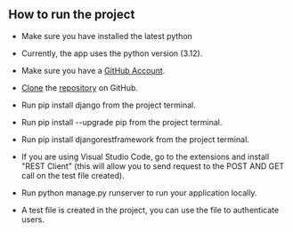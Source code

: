 ## How to run the project

- Make sure you have installed the latest python
  
- Currently, the app uses the python version (3.12).
- Make sure you have a [GitHub Account](https://github.com/signup/free).
- [Clone](https://docs.github.com/en/repositories/creating-and-managing-repositories/cloning-a-repository) the [repository](https://github.com/TooniMike/Expense-Tracker/) on GitHub.
- Run pip install django from the project terminal.
- Run pip install --upgrade pip from the project terminal.
- Run pip install djangorestframework from the project terminal.
- If you are using Visual Studio Code, go to the extensions and install "REST Client" (this will allow you to send request to the POST AND GET call on the test file created).
- Run python manage.py runserver to run your application locally.
- A test file is created in the project, you can use the file to authenticate users.

